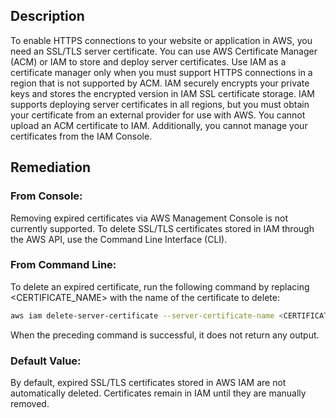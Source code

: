 ## Description

To enable HTTPS connections to your website or application in AWS, you need an SSL/TLS server certificate. You can use AWS Certificate Manager (ACM) or IAM to store and deploy server certificates. Use IAM as a certificate manager only when you must support HTTPS connections in a region that is not supported by ACM. IAM securely encrypts your private keys and stores the encrypted version in IAM SSL certificate storage. IAM supports deploying server certificates in all regions, but you must obtain your certificate from an external provider for use with AWS. You cannot upload an ACM certificate to IAM. Additionally, you cannot manage your certificates from the IAM Console.

## Remediation

### From Console:

Removing expired certificates via AWS Management Console is not currently supported. To delete SSL/TLS certificates stored in IAM through the AWS API, use the Command Line Interface (CLI).

### From Command Line:

To delete an expired certificate, run the following command by replacing <CERTIFICATE_NAME> with the name of the certificate to delete:

```bash
aws iam delete-server-certificate --server-certificate-name <CERTIFICATE_NAME>
```

When the preceding command is successful, it does not return any output.

### Default Value:

By default, expired SSL/TLS certificates stored in AWS IAM are not automatically deleted. Certificates remain in IAM until they are manually removed.